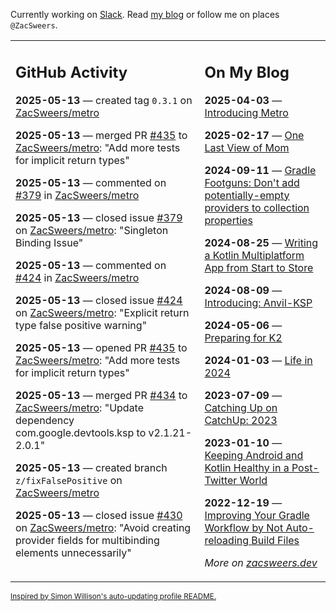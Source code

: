 Currently working on [Slack](https://slack.com/). Read [my blog](https://zacsweers.dev/) or follow me on places `@ZacSweers`.

<table><tr><td valign="top" width="60%">

## GitHub Activity
<!-- githubActivity starts -->
**2025-05-13** — created tag `0.3.1` on [ZacSweers/metro](https://github.com/ZacSweers/metro)

**2025-05-13** — merged PR [#435](https://github.com/ZacSweers/metro/pull/435) to [ZacSweers/metro](https://github.com/ZacSweers/metro): "Add more tests for implicit return types"

**2025-05-13** — commented on [#379](https://github.com/ZacSweers/metro/issues/379#issuecomment-2878183699) in [ZacSweers/metro](https://github.com/ZacSweers/metro)

**2025-05-13** — closed issue [#379](https://github.com/ZacSweers/metro/issues/379) on [ZacSweers/metro](https://github.com/ZacSweers/metro): "Singleton Binding Issue"

**2025-05-13** — commented on [#424](https://github.com/ZacSweers/metro/issues/424#issuecomment-2878174623) in [ZacSweers/metro](https://github.com/ZacSweers/metro)

**2025-05-13** — closed issue [#424](https://github.com/ZacSweers/metro/issues/424) on [ZacSweers/metro](https://github.com/ZacSweers/metro): "Explicit return type false positive warning"

**2025-05-13** — opened PR [#435](https://github.com/ZacSweers/metro/pull/435) to [ZacSweers/metro](https://github.com/ZacSweers/metro): "Add more tests for implicit return types"

**2025-05-13** — merged PR [#434](https://github.com/ZacSweers/metro/pull/434) to [ZacSweers/metro](https://github.com/ZacSweers/metro): "Update dependency com.google.devtools.ksp to v2.1.21-2.0.1"

**2025-05-13** — created branch `z/fixFalsePositive` on [ZacSweers/metro](https://github.com/ZacSweers/metro)

**2025-05-13** — closed issue [#430](https://github.com/ZacSweers/metro/issues/430) on [ZacSweers/metro](https://github.com/ZacSweers/metro): "Avoid creating provider fields for multibinding elements unnecessarily"
<!-- githubActivity ends -->
</td><td valign="top" width="40%">

## On My Blog
<!-- blog starts -->
**2025-04-03** — [Introducing Metro](https://www.zacsweers.dev/introducing-metro/)

**2025-02-17** — [One Last View of Mom](https://www.zacsweers.dev/one-last-view-of-mom/)

**2024-09-11** — [Gradle Footguns: Don't add potentially-empty providers to collection properties](https://www.zacsweers.dev/gradle-footgun-adding-empty-providers-to-collection-properties/)

**2024-08-25** — [Writing a Kotlin Multiplatform App from Start to Store](https://www.zacsweers.dev/writing-a-kotlin-multiplatform-app-from-start-to-store/)

**2024-08-09** — [Introducing: Anvil-KSP](https://www.zacsweers.dev/introducing-anvil-ksp/)

**2024-05-06** — [Preparing for K2](https://www.zacsweers.dev/preparing-for-k2/)

**2024-01-03** — [Life in 2024](https://www.zacsweers.dev/life-in-2024/)

**2023-07-09** — [Catching Up on CatchUp: 2023](https://www.zacsweers.dev/catching-up-on-catchup-2023/)

**2023-01-10** — [Keeping Android and Kotlin Healthy in a Post-Twitter World](https://www.zacsweers.dev/keeping-android-healthy/)

**2022-12-19** — [Improving Your Gradle Workflow by Not Auto-reloading Build Files](https://www.zacsweers.dev/improving-your-workflow-by-not-auto-reloading-build-files/)
<!-- blog ends -->
_More on [zacsweers.dev](https://zacsweers.dev/)_
</td></tr></table>

<sub><a href="https://simonwillison.net/2020/Jul/10/self-updating-profile-readme/">Inspired by Simon Willison's auto-updating profile README.</a></sub>